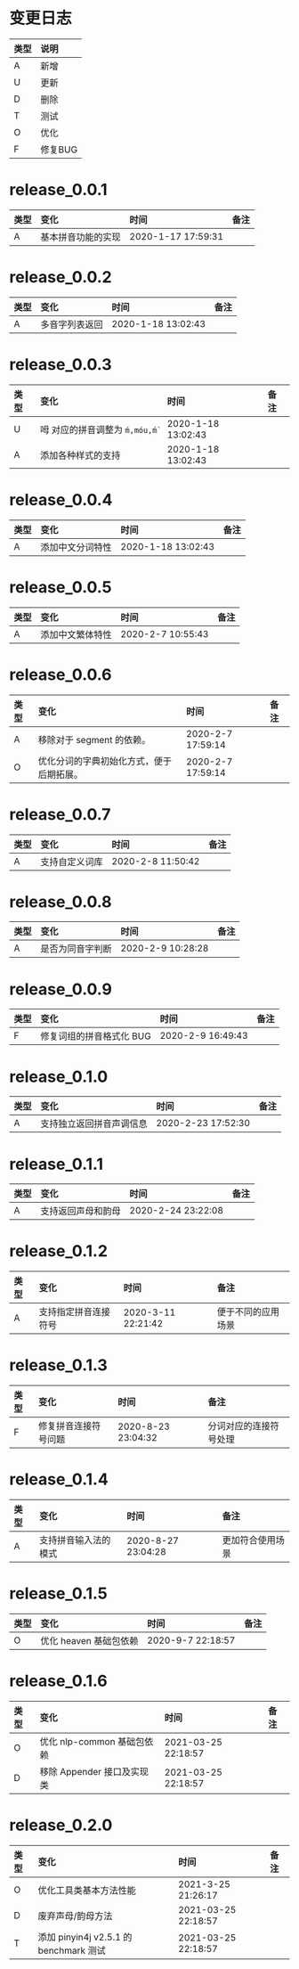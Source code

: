 # 变更日志

| 类型 | 说明 |
|:----|:----|
| A | 新增 |
| U | 更新 |
| D | 删除 |
| T | 测试 |
| O | 优化 |
| F | 修复BUG |

# release_0.0.1

| 类型 | 变化 | 时间 | 备注 |
|:---|:---|:---|:---|
| A | 基本拼音功能的实现 | 2020-1-17 17:59:31 | |

# release_0.0.2

| 类型 | 变化 | 时间 | 备注 |
|:---|:---|:---|:---|
| A | 多音字列表返回 | 2020-1-18 13:02:43 | |

# release_0.0.3

| 类型 | 变化 | 时间 | 备注 |
|:---|:---|:---|:---|
| U | 呣 对应的拼音调整为 `ḿ,móu,ḿ̀ ` | 2020-1-18 13:02:43 | |
| A | 添加各种样式的支持 | 2020-1-18 13:02:43 | |

# release_0.0.4

| 类型 | 变化 | 时间 | 备注 |
|:---|:---|:---|:---|
| A | 添加中文分词特性 | 2020-1-18 13:02:43 | |

# release_0.0.5

| 类型 | 变化 | 时间 | 备注 |
|:---|:---|:---|:---|
| A | 添加中文繁体特性 | 2020-2-7 10:55:43 | |

# release_0.0.6

| 类型 | 变化 | 时间 | 备注 |
|:---|:---|:---|:---|
| A | 移除对于 segment 的依赖。 | 2020-2-7 17:59:14 | |
| O | 优化分词的字典初始化方式，便于后期拓展。 | 2020-2-7 17:59:14 | |

# release_0.0.7

| 类型 | 变化 | 时间 | 备注 |
|:---|:---|:---|:---|
| A | 支持自定义词库 | 2020-2-8 11:50:42 | |

# release_0.0.8

| 类型 | 变化 | 时间 | 备注 |
|:---|:---|:---|:---|
| A | 是否为同音字判断 | 2020-2-9 10:28:28 | |

# release_0.0.9

| 类型 | 变化 | 时间 | 备注 |
|:---|:---|:---|:---|
| F | 修复词组的拼音格式化 BUG | 2020-2-9 16:49:43 | |

# release_0.1.0

| 类型 | 变化 | 时间 | 备注 |
|:---|:---|:---|:---|
| A | 支持独立返回拼音声调信息 | 2020-2-23 17:52:30 | |

# release_0.1.1

| 类型 | 变化 | 时间 | 备注 |
|:---|:---|:---|:---|
| A | 支持返回声母和韵母 | 2020-2-24 23:22:08 | |

# release_0.1.2

| 类型 | 变化 | 时间 | 备注 |
|:---|:---|:---|:---|
| A | 支持指定拼音连接符号 | 2020-3-11 22:21:42 | 便于不同的应用场景 |

# release_0.1.3

| 类型 | 变化 | 时间 | 备注 |
|:---|:---|:---|:---|
| F | 修复拼音连接符号问题 | 2020-8-23 23:04:32 | 分词对应的连接符号处理 |

# release_0.1.4

| 类型 | 变化 | 时间 | 备注 |
|:---|:---|:---|:---|
| A | 支持拼音输入法的模式 | 2020-8-27 23:04:28 | 更加符合使用场景 |

# release_0.1.5

| 类型 | 变化 | 时间 | 备注 |
|:---|:---|:---|:---|
| O | 优化 heaven 基础包依赖 | 2020-9-7 22:18:57 | |

# release_0.1.6

| 类型 | 变化 | 时间 | 备注 |
|:---|:---|:---|:---|
| O | 优化 nlp-common 基础包依赖 | 2021-03-25 22:18:57 | |
| D | 移除 Appender 接口及实现类 | 2021-03-25 22:18:57 | |

# release_0.2.0

| 类型 | 变化 | 时间 | 备注 |
|:---|:---|:---|:---|
| O | 优化工具类基本方法性能 | 2021-3-25 21:26:17 | |
| D | 废弃声母/韵母方法 | 2021-03-25 22:18:57 | |
| T | 添加 pinyin4j v2.5.1 的 benchmark 测试 | 2021-03-25 22:18:57 | |